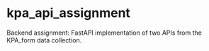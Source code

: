 # kpa_api_assignment
Backend assignment: FastAPI implementation of two APIs from the KPA_form data collection.
